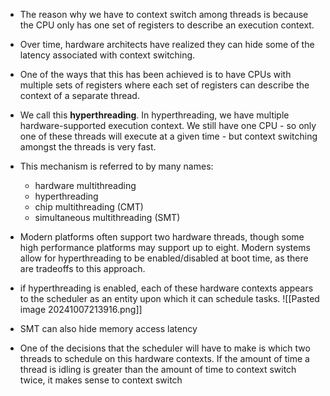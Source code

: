 
- The reason why we have to context switch among threads is because the CPU only has one set of registers to describe an execution context.
- Over time, hardware architects have realized they can hide some of the latency associated with context switching. 
- One of the ways that this has been achieved is to have CPUs with multiple sets of registers where each set of registers can describe the context of a separate thread.
- We call this **hyperthreading**. In hyperthreading, we have multiple hardware-supported execution context. We still have one CPU - so only one of these threads will execute at a given time - but context switching amongst the threads is very fast.
- This mechanism is referred to by many names:

	- hardware multithreading
	- hyperthreading
	- chip multithreading (CMT)
	- simultaneous multithreading (SMT)
- Modern platforms often support two hardware threads, though some high performance platforms may support up to eight. Modern systems allow for hyperthreading to be enabled/disabled at boot time, as there are tradeoffs to this approach.

- if hyperthreading is enabled, each of these hardware contexts appears to the scheduler as an entity upon which it can schedule tasks.
![[Pasted image 20241007213916.png]]

- SMT can also hide memory access latency 
- One of the decisions that the scheduler will have to make is which two threads to schedule on this hardware contexts. If the amount of time a thread is idling is greater than the amount of time to context switch twice, it makes sense to context switch